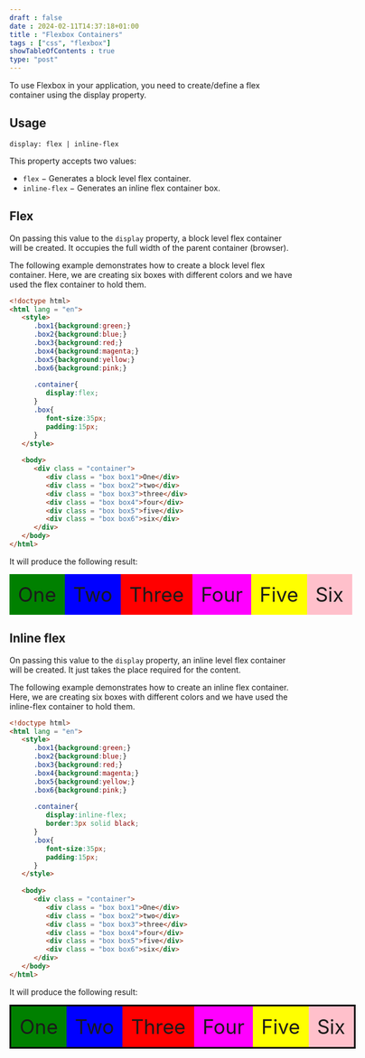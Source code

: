 ```yaml
--- 
draft : false
date : 2024-02-11T14:37:18+01:00
title : "Flexbox Containers"
tags : ["css", "flexbox"]
showTableOfContents : true
type: "post"
---
```


To use Flexbox in your application, you need to create/define a flex container using the display property.

## Usage

```
display: flex | inline-flex
```

This property accepts two values: 
* `flex` − Generates a block level flex container.
* `inline-flex` − Generates an inline flex container box.

## Flex

On passing this value to the `display` property, a block level flex container will be created. It occupies the full width of the parent container (browser).

The following example demonstrates how to create a block level flex container. Here, we are creating six boxes with different colors and we have used the flex container to hold them.

```html
<!doctype html>
<html lang = "en">
   <style>
      .box1{background:green;}
      .box2{background:blue;}
      .box3{background:red;}
      .box4{background:magenta;}
      .box5{background:yellow;}
      .box6{background:pink;}
      
      .container{
         display:flex;
      }
      .box{
         font-size:35px;
         padding:15px;
      }
   </style>
   
   <body>
      <div class = "container">
         <div class = "box box1">One</div>
         <div class = "box box2">two</div>
         <div class = "box box3">three</div>
         <div class = "box box4">four</div>
         <div class = "box box5">five</div>
         <div class = "box box6">six</div>
      </div>
   </body>
</html>
```
It will produce the following result:

<div style="background: grey; display:flex;">
  <div style="font-size: 35px; padding: 15px; background: green;">One</div>
  <div style="font-size: 35px; padding: 15px; background: blue;">Two</div>
  <div style="font-size: 35px; padding: 15px; background: red;">Three</div>
  <div style="font-size: 35px; padding: 15px; background: magenta;">Four</div>
  <div style="font-size: 35px; padding: 15px; background: yellow;">Five</div>
  <div style="font-size: 35px; padding: 15px; background: pink;">Six</div>
</div>

## Inline flex

On passing this value to the `display` property, an inline level flex container will be created. It just takes the place required for the content.

The following example demonstrates how to create an inline flex container. Here, we are creating six boxes with different colors and we have used the inline-flex container to hold them.

```html
<!doctype html>
<html lang = "en">
   <style>
      .box1{background:green;}
      .box2{background:blue;}
      .box3{background:red;}
      .box4{background:magenta;}
      .box5{background:yellow;}
      .box6{background:pink;}
      
      .container{
         display:inline-flex;
         border:3px solid black;
      }
      .box{
         font-size:35px;
         padding:15px;
      }
   </style>
   
   <body>
      <div class = "container">
         <div class = "box box1">One</div>
         <div class = "box box2">two</div>
         <div class = "box box3">three</div>
         <div class = "box box4">four</div>
         <div class = "box box5">five</div>
         <div class = "box box6">six</div>
      </div>
   </body>
</html>
```
It will produce the following result:

<div style="background: grey; display:inline-flex; border:3px solid black;">
  <div style="font-size: 35px; padding: 15px; background: green;">One</div>
  <div style="font-size: 35px; padding: 15px; background: blue;">Two</div>
  <div style="font-size: 35px; padding: 15px; background: red;">Three</div>
  <div style="font-size: 35px; padding: 15px; background: magenta;">Four</div>
  <div style="font-size: 35px; padding: 15px; background: yellow;">Five</div>
  <div style="font-size: 35px; padding: 15px; background: pink;">Six</div>
</div>


